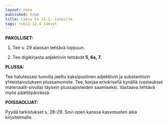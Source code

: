 ```yaml
---
layout: none
published: true
title: Läksy ke 15.1. tunnille
tags: rub11-12.4 läksyt
---
```

**PAKOLLISET:**

1. Tee s. 29 alaosan tehtävä loppuun.

2. Tee digikirjasta adjektiivin tehtävät **5, 6a, 7.**

**PLUSSA:**

Tee halutessasi tunnilla jaettu kaksipuolinen adjektiivin ja substantiivin yhteistaivutuksen plussamoniste. Tee, korjaa erivärisellä kynällä (vastaukset materiaalit-sivulla) täysein plussapisteiden saamiseksi. Vastaava tehtävä myös päättöpäivässä.

**POISSAOLIJAT:**

Pyydä tarkistukset s. 28-29. Sovi open kanssa kasvotusten aika kirjoitelmalle.